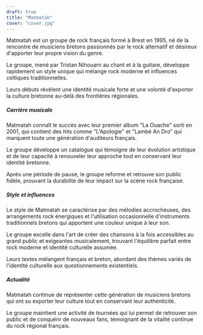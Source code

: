```yaml
---
draft: true
title: "Matmatah"
cover: "cover.jpg"
---
```


Matmatah est un groupe de rock français formé à Brest en 1995, né de la rencontre de musiciens bretons passionnés par le
rock alternatif et désireux d'apporter leur propre vision du genre.

Le groupe, mené par Tristan Nihouarn au chant et à la guitare, développe rapidement un style unique qui mélange rock
moderne et influences celtiques traditionnelles.

Leurs débuts révèlent une identité musicale forte et une volonté d'exporter la culture bretonne au-delà des frontières
régionales.


##### Carrière musicale

Matmatah connaît le succès avec leur premier album "La Ouache" sorti en 2001, qui contient des hits comme "L'Apologie"
et "Lambé An Dro" qui marquent toute une génération d'auditeurs français.

Le groupe développe un catalogue qui témoigne de leur évolution artistique et de leur capacité à renouveler leur
approche tout en conservant leur identité bretonne.

Après une période de pause, le groupe reforme et retrouve son public fidèle, prouvant la durabilité de leur impact sur
la scène rock française.


##### Style et influences

Le style de Matmatah se caractérise par des mélodies accrocheuses, des arrangements rock énergiques et l'utilisation
occasionnelle d'instruments traditionnels bretons qui apportent une couleur unique à leur son.

Le groupe excelle dans l'art de créer des chansons à la fois accessibles au grand public et exigeantes musicalement,
trouvant l'équilibre parfait entre rock moderne et identité culturelle assumée.

Leurs textes mélangent français et breton, abordant des thèmes variés de l'identité culturelle aux questionnements
existentiels.


##### Actualité

Matmatah continue de représenter cette génération de musiciens bretons qui ont su exporter leur culture tout en
conservant leur authenticité.

Le groupe maintient une activité de tournées qui lui permet de retrouver son public et de conquérir de nouveaux fans,
témoignant de la vitalité continue du rock régional français.
